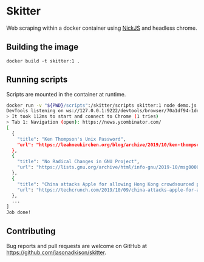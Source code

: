 # Skitter

Web scraping within a docker container using [NickJS](https://github.com/phantombuster/nickjs) and headless chrome.

## Building the image
`docker build -t skitter:1 .`

## Running scripts
Scripts are mounted in the container at runtime.

```bash
docker run -v "${PWD}/scripts":/skitter/scripts skitter:1 node demo.js
DevTools listening on ws://127.0.0.1:9222/devtools/browser/70a1df94-1de4-4880-8358-413883c518d5
> It took 112ms to start and connect to Chrome (1 tries)
> Tab 1: Navigation (open): https://news.ycombinator.com/
[
  {
    "title": "Ken Thompson's Unix Password",
    "url": "https://leahneukirchen.org/blog/archive/2019/10/ken-thompson-s-unix-password.html"
  },
  {
    "title": "No Radical Changes in GNU Project",
    "url": "https://lists.gnu.org/archive/html/info-gnu/2019-10/msg00005.html"
  },
  {
    "title": "China attacks Apple for allowing Hong Kong crowdsourced police activity app",
    "url": "https://techcrunch.com/2019/10/09/china-attacks-apple-for-allowing-hong-kong-crowdsourced-police-activity-app/"
  },
  ...
]
Job done!
```
## Contributing

Bug reports and pull requests are welcome on GitHub at https://github.com/jasonadkison/skitter.

